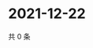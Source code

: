 # 2021-12-22

共 0 条

<!-- BEGIN WEIBO -->
<!-- 最后更新时间 Wed Dec 22 2021 20:24:57 GMT+0800 (China Standard Time) -->

<!-- END WEIBO -->
